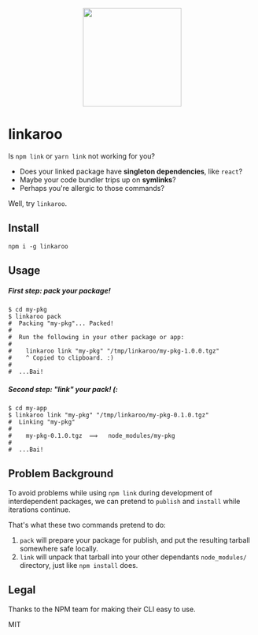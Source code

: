 <p align="center">
  <img width="200px" src="https://gitcdn.xyz/repo/loklaan/b7e398d15dff9c59d10a9906d596ad8d/raw/5a0c5271242558eb1bd40e7bef5b1b2b17cfa78c/linkaroo.svg" />
</p>

# linkaroo

Is `npm link` or `yarn link` not working for you?

* Does your linked package have **singleton dependencies**, like `react`?
* Maybe your code bundler trips up on **symlinks**?
* Perhaps you're allergic to those commands?

Well, try `linkaroo`.

## Install

```shell
npm i -g linkaroo
```

## Usage

##### First step: pack your package!

```shell
$ cd my-pkg
$ linkaroo pack
#  Packing "my-pkg"... Packed!
#
#  Run the following in your other package or app:
#
#    linkaroo link "my-pkg" "/tmp/linkaroo/my-pkg-1.0.0.tgz"
#    ^ Copied to clipboard. :)
#
#  ...Bai!
```

##### Second step: "link" your pack! (:

```shell
$ cd my-app
$ linkaroo link "my-pkg" "/tmp/linkaroo/my-pkg-0.1.0.tgz"
#  Linking "my-pkg"
#
#    my-pkg-0.1.0.tgz  ⟹   node_modules/my-pkg
#
#  ...Bai!
```

## Problem Background

To avoid problems while using `npm link` during development of interdependent packages, we can pretend to `publish` and `install` while iterations continue.

That's what these two commands pretend to do:
1. `pack` will prepare your package for publish, and put the resulting tarball somewhere safe locally.
2. `link` will unpack that tarball into your other dependants `node_modules/` directory, just like `npm install` does.

## Legal

Thanks to the NPM team for making their CLI easy to use.

MIT
